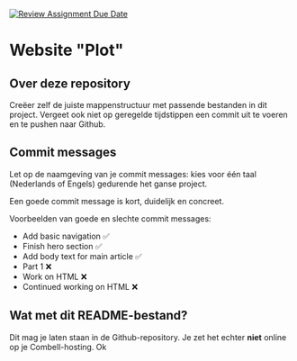 [![Review Assignment Due Date](https://classroom.github.com/assets/deadline-readme-button-22041afd0340ce965d47ae6ef1cefeee28c7c493a6346c4f15d667ab976d596c.svg)](https://classroom.github.com/a/Rjwa-rxK)

# Website "Plot"

## Over deze repository

Creëer zelf de juiste mappenstructuur met passende bestanden in dit project. Vergeet ook niet op geregelde tijdstippen een commit uit te voeren en te pushen naar Github.

## Commit messages

Let op de naamgeving van je commit messages: kies voor één taal (Nederlands of Engels) gedurende het ganse project.

Een goede commit message is kort, duidelijk en concreet.

Voorbeelden van goede en slechte commit messages:

* Add basic navigation ✅
* Finish hero section ✅
* Add body text for main article ✅
* Part 1 ❌
* Work on HTML ❌
* Continued working on HTML ❌

## Wat met dit README-bestand?

Dit mag je laten staan in de Github-repository. Je zet het echter **niet** online op je Combell-hosting.
Ok
